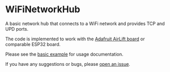 # WiFiNetworkHub
A basic network hub that connects to a WiFi network and provides TCP and UPD ports.

The code is implemented to work with the [Adafruit AirLift board](https://www.adafruit.com/product/4201)
or comparable ESP32 board.

Please see the [basic example](https://github.com/markwomack/WiFiNetworkHub/tree/main/examples/basic) for usage
documentation.

If you have any suggestions or bugs, please [open an issue](https://github.com/markwomack/WiFiNetworkHub/issues).
